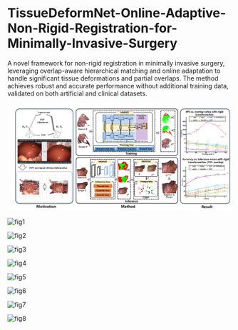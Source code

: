 # TissueDeformNet-Online-Adaptive-Non-Rigid-Registration-for-Minimally-Invasive-Surgery
A novel framework for non-rigid registration in minimally invasive surgery, leveraging overlap-aware hierarchical matching and online adaptation to handle significant tissue deformations and partial overlaps. The method achieves robust and accurate performance without additional training data, validated on both artificial and clinical datasets.

![image](https://github.com/AIGCer0807/TissueDeformNet-Online-Adaptive-Non-Rigid-Registration-for-Minimally-Invasive-Surgery/blob/main/picture/%E8%87%AA%E7%84%B6%E5%BD%A2%E5%8F%98%E9%87%8D%E5%8F%A0%E5%8C%BA%E5%9F%9F(%E5%8D%8E%E8%A5%BF)20241127.tif)



![fig1](https://github.com/user-attachments/assets/67807296-623f-4c44-bad9-61ec0c7c8a3a)




![fig2](https://github.com/user-attachments/assets/3f9b03ac-9dc1-4bcd-9eab-c227eb84935a)




![fig3](https://github.com/user-attachments/assets/199a0081-2020-43c5-b91e-2277ce34bb6e)




![fig4](https://github.com/user-attachments/assets/c000b8c6-2be1-45c3-ae17-4b6020358bcf)




![fig5](https://github.com/user-attachments/assets/9facf0c0-2e12-4e5a-ab6a-2fde9cf227b5)




![fig6](https://github.com/user-attachments/assets/f6ea724a-4e8b-4e2a-b9fd-e42e440a2dcf)




![fig7](https://github.com/user-attachments/assets/f09156c8-4a52-4500-8b83-4c6eb116f612)




![fig8](https://github.com/user-attachments/assets/31a8b6f8-0c08-4181-91a0-1e76326a0ac0)





